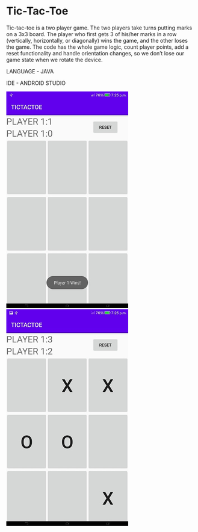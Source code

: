 # Tic-Tac-Toe
Tic-tac-toe is a two player game. The two players take turns putting marks on a 3x3 board. The player who first gets 3 of his/her marks in a row (vertically, horizontally, or diagonally) wins the game, and the other loses the game.
The code has the whole game logic, count player points, add a reset functionality and handle orientation changes, so we don’t lose our game state when we rotate the device.

LANGUAGE - JAVA

IDE - ANDROID STUDIO

![An image](ss1.jpg) <!-- .element height="50%" width="50%" -->
![An image](ss2.jpg) <!-- .element height="50%" width="50%" -->
